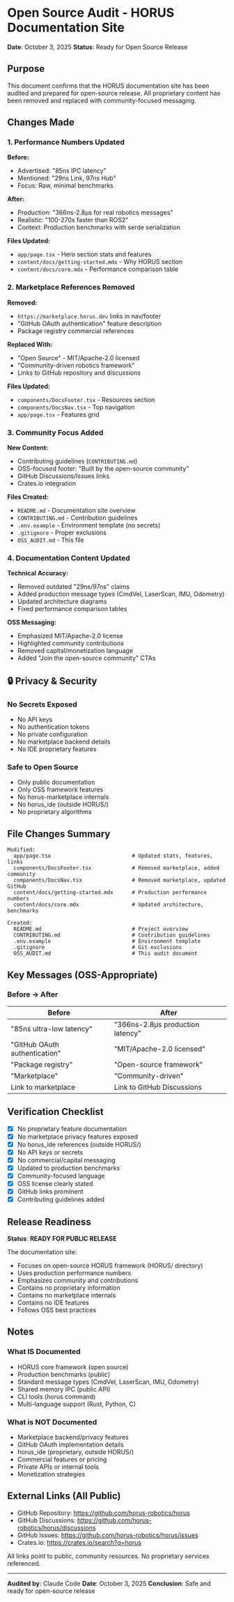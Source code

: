 # Open Source Audit - HORUS Documentation Site

**Date**: October 3, 2025
**Status**:  Ready for Open Source Release

## Purpose

This document confirms that the HORUS documentation site has been audited and prepared for open-source release. All proprietary content has been removed and replaced with community-focused messaging.

## Changes Made

### 1. Performance Numbers Updated

**Before:**
- Advertised: "85ns IPC latency"
- Mentioned: "29ns Link, 97ns Hub"
- Focus: Raw, minimal benchmarks

**After:**
- Production: "366ns-2.8μs for real robotics messages"
- Realistic: "100-270x faster than ROS2"
- Context: Production benchmarks with serde serialization

**Files Updated:**
- `app/page.tsx` - Hero section stats and features
- `content/docs/getting-started.mdx` - Why HORUS section
- `content/docs/core.mdx` - Performance comparison table

### 2. Marketplace References Removed

**Removed:**
- `https://marketplace.horus.dev` links in nav/footer
- "GitHub OAuth authentication" feature description
- Package registry commercial references

**Replaced With:**
- "Open Source" - MIT/Apache-2.0 licensed
- "Community-driven robotics framework"
- Links to GitHub repository and discussions

**Files Updated:**
- `components/DocsFooter.tsx` - Resources section
- `components/DocsNav.tsx` - Top navigation
- `app/page.tsx` - Features grid

### 3. Community Focus Added

**New Content:**
- Contributing guidelines (`CONTRIBUTING.md`)
- OSS-focused footer: "Built by the open-source community"
- GitHub Discussions/Issues links
- Crates.io integration

**Files Created:**
- `README.md` - Documentation site overview
- `CONTRIBUTING.md` - Contribution guidelines
- `.env.example` - Environment template (no secrets)
- `.gitignore` - Proper exclusions
- `OSS_AUDIT.md` - This file

### 4. Documentation Content Updated

**Technical Accuracy:**
- Removed outdated "29ns/97ns" claims
- Added production message types (CmdVel, LaserScan, IMU, Odometry)
- Updated architecture diagrams
- Fixed performance comparison tables

**OSS Messaging:**
- Emphasized MIT/Apache-2.0 license
- Highlighted community contributions
- Removed capital/monetization language
- Added "Join the open-source community" CTAs

## 🔒 Privacy & Security

### No Secrets Exposed
- No API keys
- No authentication tokens
- No private configuration
- No marketplace backend details
- No IDE proprietary features

### Safe to Open Source
- Only public documentation
- Only OSS framework features
- No horus-marketplace internals
- No horus_ide (outside HORUS/)
- No proprietary algorithms

## File Changes Summary

```
Modified:
  app/page.tsx                          # Updated stats, features, links
  components/DocsFooter.tsx             # Removed marketplace, added community
  components/DocsNav.tsx                # Removed marketplace, updated GitHub
  content/docs/getting-started.mdx      # Production performance numbers
  content/docs/core.mdx                 # Updated architecture, benchmarks

Created:
  README.md                             # Project overview
  CONTRIBUTING.md                       # Contribution guidelines
  .env.example                          # Environment template
  .gitignore                            # Git exclusions
  OSS_AUDIT.md                          # This audit document
```

## Key Messages (OSS-Appropriate)

### Before → After

| Before | After |
|--------|-------|
| "85ns ultra-low latency" | "366ns-2.8μs production latency" |
| "GitHub OAuth authentication" | "MIT/Apache-2.0 licensed" |
| "Package registry" | "Open-source framework" |
| "Marketplace" | "Community-driven" |
| Link to marketplace | Link to GitHub Discussions |

## Verification Checklist

- [x] No proprietary feature documentation
- [x] No marketplace privacy features exposed
- [x] No horus_ide references (outside HORUS/)
- [x] No API keys or secrets
- [x] No commercial/capital messaging
- [x] Updated to production benchmarks
- [x] Community-focused language
- [x] OSS license clearly stated
- [x] GitHub links prominent
- [x] Contributing guidelines added

## Release Readiness

**Status**:  **READY FOR PUBLIC RELEASE**

The documentation site:
- Focuses on open-source HORUS framework (HORUS/ directory)
- Uses production performance numbers
- Emphasizes community and contributions
- Contains no proprietary information
- Contains no marketplace internals
- Contains no IDE features
- Follows OSS best practices

## Notes

### What IS Documented
- HORUS core framework (open source)
- Production benchmarks (public)
- Standard message types (CmdVel, LaserScan, IMU, Odometry)
- Shared memory IPC (public API)
- CLI tools (horus command)
- Multi-language support (Rust, Python, C)

### What is NOT Documented
- Marketplace backend/privacy features
- GitHub OAuth implementation details
- horus_ide (proprietary, outside HORUS/)
- Commercial features or pricing
- Private APIs or internal tools
- Monetization strategies

## External Links (All Public)

- GitHub Repository: https://github.com/horus-robotics/horus
- GitHub Discussions: https://github.com/horus-robotics/horus/discussions
- GitHub Issues: https://github.com/horus-robotics/horus/issues
- Crates.io: https://crates.io/search?q=horus

All links point to public, community resources. No proprietary services referenced.

---

**Audited by**: Claude Code
**Date**: October 3, 2025
**Conclusion**: Safe and ready for open-source release 

